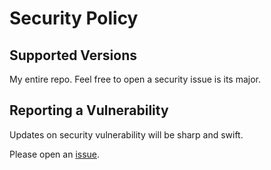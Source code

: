 # Security Policy

## Supported Versions

My entire repo. Feel free to open a security issue is its major. 

## Reporting a Vulnerability

Updates on security vulnerability will be sharp and swift.

Please open an [issue](https://github.com/kreus7/KreusadaCogs/issues/new).

